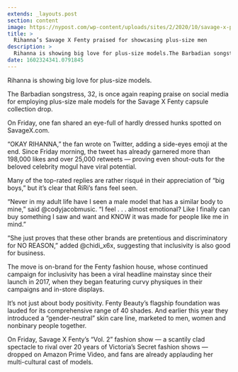 ```yaml
--- 
extends: _layouts.post 
section: content 
image: https://nypost.com/wp-content/uploads/sites/2/2020/10/savage-x-plus-men.jpg?quality=90&strip=all&w=1200 
title: > 
  Rihanna’s Savage X Fenty praised for showcasing plus-size men 
description: > 
  Rihanna is showing big love for plus-size models.The Barbadian songstress, 32, is once again reaping praise on social media for employing plus-size male models for the Savage X Fenty capsule collection drop.“Never in my adult life have I seen a male model that has a similar body to mine,” said @codyjacobmusic.And earlier this year they introduced a “gender-neutral” skin care line, marketed to men, women and nonbinary people together.On Friday, Savage X Fenty’s “Vol. 
date: 1602324341.0791845 
--- 
```

Rihanna is showing big love for plus-size models.

The Barbadian songstress, 32, is once again reaping praise on social media for employing plus-size male models for the Savage X Fenty capsule collection drop.

On Friday, one fan shared an eye-full of hardly dressed hunks spotted on SavageX.com.

“OKAY RIHANNA,” the fan wrote on Twitter, adding a side-eyes emoji at the end. Since Friday morning, the tweet has already garnered more than 198,000 likes and over 25,000 retweets — proving even shout-outs for the beloved celebrity mogul have viral potential.

Many of the top-rated replies are rather risqué in their appreciation of “big boys,” but it’s clear that RiRi’s fans feel seen.

“Never in my adult life have I seen a male model that has a similar body to mine,” said @codyjacobmusic. “I feel . . . almost emotional? Like I finally can buy something I saw and want and KNOW it was made for people like me in mind.”

“She just proves that these other brands are pretentious and discriminatory for NO REASON,” added @chidi_x6x, suggesting that inclusivity is also good for business.

The move is on-brand for the Fenty fashion house, whose continued campaign for inclusivity has been a viral headline mainstay since their launch in 2017, when they began featuring curvy physiques in their campaigns and in-store displays.

It’s not just about body positivity. Fenty Beauty’s flagship foundation was lauded for its comprehensive range of 40 shades. And earlier this year they introduced a “gender-neutral” skin care line, marketed to men, women and nonbinary people together.

On Friday, Savage X Fenty’s “Vol. 2” fashion show — a scantily clad spectacle to rival over 20 years of Victoria’s Secret fashion shows — dropped on Amazon Prime Video, and fans are already applauding her multi-cultural cast of models.